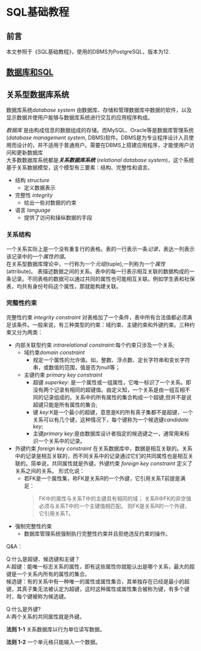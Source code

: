 # SQL基础教程

## 前言

本文参照于《SQL基础教程》，使用的DBMS为PostgreSQL，版本为12.

## [数据库和SQL](https://github.com/Junglelk/SQL-Learning/tree/chapter01)

## 关系型数据库系统

数据库系统*database system* 由数据库、存储和管理数据库中数据的软件，以及显示数据并使用户能够与数据库系统进行交互的应用程序构成。

*数据库* 是由构成信息的数据组成的存储。而MySQL、Oracle等是数据库管理系统(*database management system*, DBMS)软件。DBMS是为专业程序设计人员使用而设计的，并不适用于普通用户。需要在DBMS上搭建应用程序，才能使用户访问和更新数据库  
大多数数据库系统都是***关系数据库系统*** (*relational database system*)，这个系统基于关系数据模型，这个模型有三要素：结构、完整性和语言。

* 结构 *structure*
  * 定义数据表示
* 完整性 *integrity*
  * 给出一些对数据的约束
* 语言 *language*
  * 提供了访问和操纵数据的手段

### 关系结构

一个关系实际上是一个没有重复行的表格。表的一行表示一条*记录*，表达一列表示该记录中的一个*属性的值*。  
在关系型数据库理论中，一行称为一个*元组*(tuple),一列称为一个*属性* (attribute)。
表描述数据之间的关系。表中的每一行表示相互关联的数据构成的一条记录。不同表格的数据可以通过共同的属性也可能相互关联。例如学生表和社保表，均共有身份号码这个属性，那就能构建关联。

### 完整性约束

完整性约束 *integrity constraint* 对表格加了一个条件，表中所有合法值都必须满足该条件。一般来说，有三种类型的约束：域约束、主键约束和外键约束。三种约束又分为两类：

* 内部关联型约束 *intrarelational constraint*:每个约束只涉及一个关系;
  * 域约束*domain constraint*
    * 规定一个属性的允许值。如，整数、浮点数、定长字符串和变长字符串，或数值的范围，值是否为null等；
  * 主键约束 *primary key constraint*
    * 超键 *superkey*: 是一个属性或一组属性，它唯一标识了一个关系。即没有两个记录有相同的超键值。由定义知，一个关系是由一组互相不同的记录组成的。关系中的所有属性的集合构成一个超键,但并不是说超键只能是所有属性的集合;
    * 键 *key*:K是一个最小的超键，意思是K的所有真子集都不是超键，一个关系可以有几个键，这种情况下，每个键称为一个候选键*candidate key*;
    * 主键*primary key*:是由数据库设计者指定的候选键之一，通常用来标识一个关系中的记录。
* 外键约束 *foreign key constraint*
  在关系数据库中，数据是相互关联的。关系中的记录是相互关联的，而不同关系中的记录通过它们的共同属性也是相互关联的。简单说，共同属性就是外键。外键约束 *foreign key constraint* 定义了关系之间的关系。
  形式化说：
  * 若FK是一个属性集，称FK是关系R的一个外键，它引用关系T前提是满足：
      >FK中的属性与关系T中的主键具有相同的域；
      >关系R中FK的非空值必须与关系T中的一个主键值相匹配。  则FK是关系R的一个外键，它引用关系T。  
* 强制完整性约束
  * 数据库管理系统强制执行完整性约束并且拒绝违反约束的操作。  

Q&A：  

Q:什么是超键、候选键和主键？  
A:超键：能唯一标志关系的属性，即有这些属性你就能认出是哪个关系，最大的超键是一个关系内所有的属性的集合。  
候选键：有的关系中有一种唯一的属性或属性集合，其单独存在已经是最小的超键，其真子集无法被认定为超键，这时这种属性或属性集合被称为键，有多个键时，每个键被称为候选键。  

Q:什么是外键?  
A:两个关系的共同属性就是外键。

**法则 1-1** 关系数据库以行为单位读写数据。

**法则 1-2** 一个单元格只能输入一个数据。
